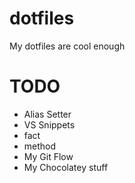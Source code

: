 dotfiles
========

My dotfiles are cool enough

TODO
====

- Alias Setter
- VS Snippets
 - fact
 - method
- My Git Flow
- My Chocolatey stuff